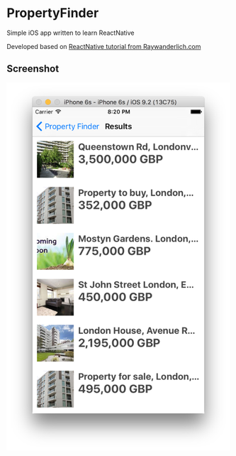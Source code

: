 # PropertyFinder

Simple iOS app written to learn ReactNative

Developed based on [ReactNative tutorial from Raywanderlich.com](http://www.raywenderlich.com/99473/introducing-react-native-building-apps-javascript)

## Screenshot

![PropertyFinder iOS App](/screenshots/ios.png?raw=true)
